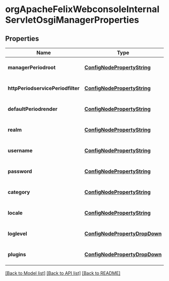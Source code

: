 # orgApacheFelixWebconsoleInternalServletOsgiManagerProperties

## Properties
Name | Type | Description | Notes
------------ | ------------- | ------------- | -------------
**managerPeriodroot** | [**ConfigNodePropertyString**](ConfigNodePropertyString.md) |  | [optional] [default to null]
**httpPeriodservicePeriodfilter** | [**ConfigNodePropertyString**](ConfigNodePropertyString.md) |  | [optional] [default to null]
**defaultPeriodrender** | [**ConfigNodePropertyString**](ConfigNodePropertyString.md) |  | [optional] [default to null]
**realm** | [**ConfigNodePropertyString**](ConfigNodePropertyString.md) |  | [optional] [default to null]
**username** | [**ConfigNodePropertyString**](ConfigNodePropertyString.md) |  | [optional] [default to null]
**password** | [**ConfigNodePropertyString**](ConfigNodePropertyString.md) |  | [optional] [default to null]
**category** | [**ConfigNodePropertyString**](ConfigNodePropertyString.md) |  | [optional] [default to null]
**locale** | [**ConfigNodePropertyString**](ConfigNodePropertyString.md) |  | [optional] [default to null]
**loglevel** | [**ConfigNodePropertyDropDown**](ConfigNodePropertyDropDown.md) |  | [optional] [default to null]
**plugins** | [**ConfigNodePropertyDropDown**](ConfigNodePropertyDropDown.md) |  | [optional] [default to null]

[[Back to Model list]](../README.md#documentation-for-models) [[Back to API list]](../README.md#documentation-for-api-endpoints) [[Back to README]](../README.md)


